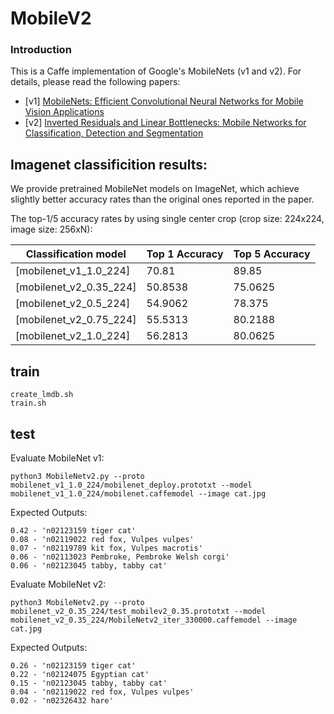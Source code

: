 
# MobileV2


### Introduction

This is a Caffe implementation of Google's MobileNets (v1 and v2). For details, please read the following papers:
- [v1] [MobileNets: Efficient Convolutional Neural Networks for Mobile Vision Applications](https://arxiv.org/abs/1704.04861)
- [v2] [Inverted Residuals and Linear Bottlenecks: Mobile Networks for Classification, Detection and Segmentation](https://arxiv.org/abs/1801.04381)


## Imagenet classificition results:
We provide pretrained MobileNet models on ImageNet, which achieve slightly better accuracy rates than the original ones reported in the paper. 

The top-1/5 accuracy rates by using single center crop (crop size: 224x224, image size: 256xN):


|Classification   model  | Top 1 Accuracy | Top 5 Accuracy |
|------------------------|----------------|----------------|
|[mobilenet_v1_1.0_224]  |    70.81       |     89.85      |
|[mobilenet_v2_0.35_224] |    50.8538     |     75.0625    |
|[mobilenet_v2_0.5_224]  |    54.9062     |     78.375     |
|[mobilenet_v2_0.75_224] |    55.5313     |     80.2188    |
|[mobilenet_v2_1.0_224]  |    56.2813     |     80.0625    |

## train
    create_lmdb.sh
	train.sh

## test

Evaluate MobileNet v1:
>
    python3 MobileNetv2.py --proto mobilenet_v1_1.0_224/mobilenet_deploy.prototxt --model mobilenet_v1_1.0_224/mobilenet.caffemodel --image cat.jpg 

Expected Outputs:

```
0.42 - 'n02123159 tiger cat'
0.08 - 'n02119022 red fox, Vulpes vulpes'
0.07 - 'n02119789 kit fox, Vulpes macrotis'
0.06 - 'n02113023 Pembroke, Pembroke Welsh corgi'
0.06 - 'n02123045 tabby, tabby cat'
```

Evaluate MobileNet v2:
> 
    python3 MobileNetv2.py --proto mobilenet_v2_0.35_224/test_mobilev2_0.35.prototxt --model mobilenet_v2_0.35_224/MobileNetv2_iter_330000.caffemodel --image cat.jpg


Expected Outputs:

```
0.26 - 'n02123159 tiger cat'
0.22 - 'n02124075 Egyptian cat'
0.15 - 'n02123045 tabby, tabby cat'
0.04 - 'n02119022 red fox, Vulpes vulpes'
0.02 - 'n02326432 hare'
```


